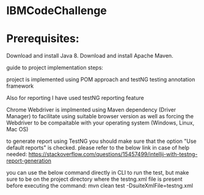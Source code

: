 # IBMCodeChallenge

# Prerequisites:

Download and install Java 8.
Download and install Apache Maven.

guide to project implementation steps:

project is implemented using POM approach and testNG testing annotation framework

Also for reporting I have used testNG reporting feature

Chrome Webdriver is implmented using Maven dependency (Driver Manager) to facilitate using suitable browser version as well as forcing the Webdriver to be compaitable with your operating system (Windows, Linux, Mac OS)

to generate report using TestNG you should make sure that the option "Use default reports" is checked. please refer to the below link in case of help needed:
https://stackoverflow.com/questions/15457499/intellij-with-testng-report-generation

you can use the below command directly in CLI to run the test, but make sure to be on the project directory where the testng.xml file is present before executing the command:
mvn clean test -DsuiteXmlFile=testng.xml



